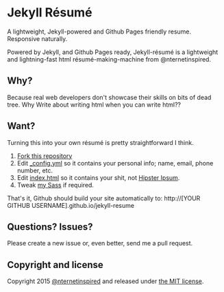 # Jekyll Résumé
A lightweight, Jekyll-powered and Github Pages friendly resume. Responsive naturally.

Powered by Jekyll, and Github Pages ready, Jekyll-résumé is a lightweight and
lightning-fast html résumé-making-machine from @nternetinspired.

## Why?
Because real web developers don't showcase their skills on bits of dead tree. Why
Write about writing html when you can write html??

## Want?
Turning this into your own résumé is pretty straightforward I think.

1. [Fork this repository](https://github.com/nternetinspired/jekyll-resume/fork)
2. Edit <a href="_config.yml">_config.yml</a> so it contains your personal info; name, email, phone number, etc.
3. Edit <a href="index.html">index.html</a> so it contains your shit, not [Hipster Ipsum](http://hipsum.co/).
4. Tweak [my Sass](_sass) if required.

That's it, Github should build your site automatically to: http://[YOUR GITHUB USERNAME].github.io/jekyll-resume

## Questions? Issues?
Please create a new issue or, even better, send me a pull request.

## Copyright and license

Copyright 2015 [@nternetinspired](//twitter.com/nternetinspired) and released under [the MIT license](LICENSE).
